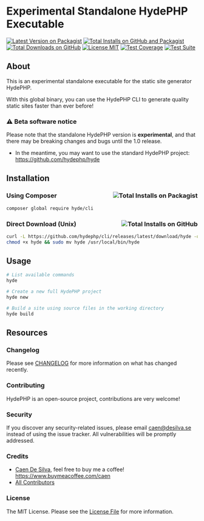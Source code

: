 # Experimental Standalone HydePHP Executable

[![Latest Version on Packagist](https://img.shields.io/packagist/v/hyde/cli?include_prereleases)](https://packagist.org/packages/hyde/cli)
[![Total Installs on GitHub and Packagist](https://img.shields.io/badge/dynamic/json?url=https%3A%2F%2Fraw.githubusercontent.com%2Fhydephp%2Fcli%2Ftraffic%2Fdatabase.json&query=%24._database.total_installs&label=Installs)](https://github.com/hydephp/cli)
[![Total Downloads on GitHub](https://img.shields.io/badge/dynamic/json?url=https%3A%2F%2Fraw.githubusercontent.com%2Fhydephp%2Fcli%2Ftraffic%2Fdatabase.json&query=%24._database.total_clones&label=downloads)](https://github.com/hydephp/cli)
[![License MIT](https://img.shields.io/github/license/hydephp/cli)](https://github.com/hydephp/cli/blob/master/LICENSE.md)
[![Test Coverage](https://codecov.io/gh/hydephp/cli/branch/master/graph/badge.svg?token=G6N2161TOT)](https://codecov.io/gh/hydephp/cli)
[![Test Suite](https://github.com/hydephp/cli/actions/workflows/tests.yml/badge.svg)](https://github.com/hydephp/cli/actions/workflows/tests.yml)

## About

This is an experimental standalone executable for the static site generator HydePHP.

With this global binary, you can use the HydePHP CLI to generate quality static sites faster than ever before!

### ⚠ Beta software notice

Please note that the standalone HydePHP version is **experimental**, and that there may be breaking changes and bugs until the 1.0 release.
- In the meantime, you may want to use the standard HydePHP project: https://github.com/hydephp/hyde

## Installation

### Using Composer <a href="https://packagist.org/packages/hyde/cli"><img alt="Total Installs on Packagist" src="https://img.shields.io/packagist/dt/hyde/cli?label=installs" align="right"></a>

```bash
composer global require hyde/cli
```

### Direct Download (Unix) <a href="https://github.com/hydephp/cli/releases/latest"><img alt="Total Installs on GitHub" src="https://img.shields.io/github/downloads/hydephp/cli/total.svg" align="right"></a>

```bash
curl -L https://github.com/hydephp/cli/releases/latest/download/hyde -o hyde
chmod +x hyde && sudo mv hyde /usr/local/bin/hyde
```

## Usage

```bash
# List available commands
hyde

# Create a new full HydePHP project
hyde new

# Build a site using source files in the working directory
hyde build
```

## Resources

### Changelog

Please see [CHANGELOG](https://github.com/hydephp/cli/blob/master/CHANGELOG.md) for more information on what has changed recently.

### Contributing

HydePHP is an open-source project, contributions are very welcome!


### Security

If you discover any security-related issues, please email caen@desilva.se instead of using the issue tracker.
All vulnerabilities will be promptly addressed.

### Credits

-   [Caen De Silva](https://github.com/caendesilva), feel free to buy me a coffee! https://www.buymeacoffee.com/caen
-   [All Contributors](../../contributors)

### License

The MIT License. Please see the [License File](LICENSE.md) for more information.
